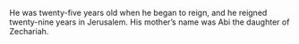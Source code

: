 He was twenty-five years old when he began to reign, and he reigned twenty-nine years in Jerusalem. His mother’s name was Abi the daughter of Zechariah.
